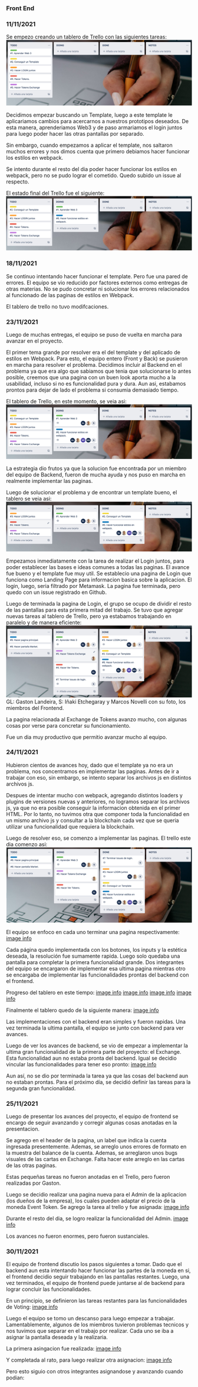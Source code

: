 ### Front End

### 11/11/2021
Se empezo creando un tablero de Trello con las siguientes tareas:
![image info](./images/frontend/Initial_Frontend.png)

Decidimos empezar buscando un Template, luego a este template le aplicariamos cambios para acercarnos a nuestros prototipos deseados. De esta manera, aprenderiamos Web3 y de paso armariamos el login juntos para luego poder hacer las otras pantallas por separado.

Sin embargo, cuando empezamos a aplicar el template, nos saltaron muchos errores y nos dimos cuenta que primero debiamos hacer funcionar los estilos en webpack.

Se intento durante el resto del dia poder hacer funcionar los estilos en webpack, pero no se pudo lograr el cometido. Quedo subido un issue al respecto.

El estado final del Trello fue el siguiente:
![image info](./images/frontend/11-Nov.png)

### 18/11/2021
Se continuo intentando hacer funcionar el template. Pero fue una pared de errores. El equipo se vio reducido por factores externos como entregas de otras materias.
No se pudo concretar ni solucionar los errores relacionados al funcionado de las paginas de estilos en Webpack.

El tablero de trello no tuvo modifcaciones.

### 23/11/2021
Luego de muchas entregas, el equipo se puso de vuelta en marcha para avanzar en el proyecto.

El primer tema grande por resolver era el del template y del aplicado de estilos en Webpack. Para esto, el equipo entero (Front y Back) se pusieron en marcha para resolver el problema. Decidimos incluir al Backend en el problema ya que era algo que sabiamos que tenia que solucionarse lo antes posible, creemos que una pagina con un buen look aporta mucho a la usabilidad, incluso si no es funcionalidad pura y dura. Aun asi, estabamos prontos para dejar de lado el problema si consumia demasiado tiempo.

El tablero de Trello, en este momento, se veia asi:
![image info](./images/frontend/23-Nov-1.png)

La estrategia dio frutos ya que la solucion fue encontrada por un miembro del equipo de Backend, fueron de mucha ayuda y nos puso en marcha en realmente implementar las paginas.

Luego de solucionar el problema y de encontrar un template bueno, el tablero se veia asi:
![image info](./images/frontend/23-Nov-2.png)

Empezamos inmediatamente con la tarea de realizar el Login juntos, para poder establecer las bases e ideas comunes a todas las paginas. El avance fue bueno y el template fue muy util. Se establecio una pagina de Login que funciona como Landing Page para informacion basica sobre la aplicacion. El login, luego, seria filtrado por Metamask. La pagina fue terminada, pero quedo con un issue registrado en Github.

Luego de terminada la pagina de Login, el grupo se ocupo de dividir el resto de las pantallas para esta primera mitad del trabajo. Se tuvo que agregar nuevas tareas al tablero de Trello, pero ya estabamos trabajando en paralelo y de manera eficiente:
![image info](./images/frontend/23-Nov-3.png)
GL: Gaston Landeira, S: Iñaki Etchegaray y Marcos Novelli con su foto, los miembros del Frontend.

La pagina relacionada al Exchange de Tokens avanzo mucho, con algunas cosas por verse para concretar su funcionamiento.

Fue un dia muy productivo que permitio avanzar mucho al equipo.

### 24/11/2021
Hubieron cientos de avances hoy, dado que el template ya no era un problema, nos concentramos en implementar las paginas. Antes de ir a trabajar con eso, sin embargo, se intento separar los archivos js en distintos archivos js.

Despues de intentar mucho con webpack, agregando distintos loaders y plugins de versiones nuevas y anteriores, no logramos separar los archivos js, ya que no era posible conseguir la informacion obtenida en el primer HTML. Por lo tanto, no tuvimos otra que componer toda la funcionalidad en un mismo archivo js y consultar a la blockchain cada vez que se queria utilizar una funcionalidad que requiera la blockchain.

Luego de resolver eso, se comenzo a implementar las paginas. El trello este dia comenzo asi:
![image info](./images/frontend/24-Nov-1.png)

El equipo se enfoco en cada uno terminar una pagina respectivamente:
[image info](./images/frontend/24-Nov-2.png)

Cada página quedo implementada con los botones, los inputs y la estética deseada, la resolución fue sumamente rapida. Luego solo quedaba una pantalla para completar la primera funcionalidad grande. Dos integrantes del equipo se encargaron de implementar esa ultima pagina mientras otro se encargaba de implementar las funcionalidades prontas del backend con el frontend.

Progreso del tablero en este tiempo:
[image info](./images/frontend/24-Nov-3.png)
[image info](./images/frontend/24-Nov-4.png)
[image info](./images/frontend/24-Nov-5.png)
[image info](./images/frontend/24-Nov-6.png)

Finalmente el tablero quedo de la siguiente manera:
[image info](./images/frontend/24-Nov-7.png)

Las implementaciones con el backend eran simples y fueron rapidas. Una vez terminada la ultima pantalla, el equipo se junto con backend para ver avances.

Luego de ver los avances de backend, se vio de empezar a implementar la ultima gran funcionalidad de la primera parte del proyecto: el Exchange. Esta funcionalidad aun no estaba pronta del backend. Igual se decidio vincular las funcionalidades para tener eso pronto:
[image info](./images/frontend/24-Nov-8.png)

Aun así, no se dio por terminada la tarea ya que las cosas del backend aun no estaban prontas. Para el próximo día, se decidió definir las tareas para la segunda gran funcionalidad.

### 25/11/2021
Luego de presentar los avances del proyecto, el equipo de frontend se encargo de seguir avanzando y corregir algunas cosas anotadas en la presentacion.

Se agrego en el header de la pagina, un label que indica la cuenta ingresada presentemente. Ademas, se arreglo unos errores de formato en la muestra del balance de la cuenta. Ademas, se arreglaron unos bugs visuales de las cartas en Exchange. Falta hacer este arreglo en las cartas de las otras paginas.

Estas pequeñas tareas no fueron anotadas en el Trello, pero fueron realizadas por Gaston.

Luego se decidio realizar una pagina nueva para el Admin de la aplicacion (los dueños de la empresa), los cuales pueden adaptar el precio de la moneda Event Token. Se agrego la tarea al trello y fue asignada:
[image info](./images/frontend/25-Nov-1.png)

Durante el resto del dia, se logro realizar la funcionalidad del Admin.
[image info](./images/frontend/25-Nov-2.png)

Los avances no fueron enormes, pero fueron sustanciales.

### 30/11/2021
El equipo de frontend discutio los pasos siguientes a tomar. Dado que el backend aun esta intentando hacer funcionar las partes de la moneda en si, el frontend decidio seguir trabajando en las pantallas restantes. Luego, una vez terminados, el equipo de frontend puede juntarse al de backend para lograr concluir las funcionalidades.

En un principio, se definieron las tareas restantes para las funcionalidades de Voting:
[image info](./images/frontend/30-Nov-1.png)

Luego el equipo se tomo un descanso para luego empezar a trabajar. Lamentablemente, algunos de los miembros tuvieron problemas tecnicos y nos tuvimos que separar en el trabajo por realizar. Cada uno se iba a asignar la pantalla deseada y la realizaria.

La primera asingacion fue realizada:
[image info](./images/frontend/30-Nov-2.png)

Y completada al rato, para luego realizar otra asignacion:
[image info](./images/frontend/30-Nov-3.png)

Pero esto siguio con otros integrantes asignandose y avanzando cuando podian: